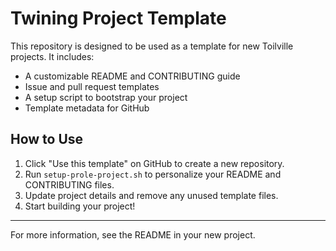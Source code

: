 # Twining Project Template

This repository is designed to be used as a template for new Toilville projects. It includes:

- A customizable README and CONTRIBUTING guide
- Issue and pull request templates
- A setup script to bootstrap your project
- Template metadata for GitHub

## How to Use

1. Click "Use this template" on GitHub to create a new repository.
2. Run `setup-prole-project.sh` to personalize your README and CONTRIBUTING files.
3. Update project details and remove any unused template files.
4. Start building your project!

---

For more information, see the README in your new project.
